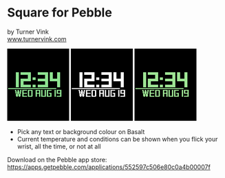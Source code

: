 # Square for Pebble<br>
by Turner Vink<br>
www.turnervink.com

![basalt main](screenshots/colours.gif "Basalt")
![aplite main](screenshots/aplite.gif "Aplite")
![weather](screenshots/tap.gif "Weather")


* Pick any text or background colour on Basalt
* Current temperature and conditions can be shown when you flick your wrist,  all the time, or not at all

Download on the Pebble app store:
https://apps.getpebble.com/applications/552597c506e80c0a4b00007f
